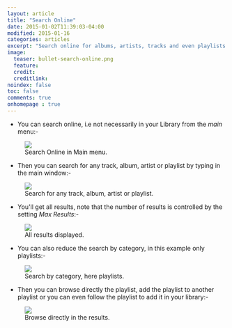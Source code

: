 ```yaml
---
layout: article
title: "Search Online"
date: 2015-01-02T11:39:03-04:00
modified: 2015-01-16
categories: articles
excerpt: "Search online for albums, artists, tracks and even playlists."
image:
  teaser: bullet-search-online.png
  feature:
  credit:
  creditlink:
noindex: false
toc: false
comments: true
onhomepage : true
---
```


* You can search online, i.e not necessarily in your Library from the *main* menu:-

<figure>
	<img src="{{ site.url }}/images/search-online2.jpg">
	<figcaption>Search Online in Main menu.</figcaption>
</figure>

* Then you can search for any track, album, artist or playlist by typing in the main window:-

<figure>
	<img src="{{ site.url }}/images/search-online3.jpg">
	<figcaption>Search for any track, album, artist or playlist.</figcaption>
</figure>

* You'll get all results, note that the number of results is controlled by the setting _Max Results_:-

<figure>
	<img src="{{ site.url }}/images/search-online4.jpg">
	<figcaption>All results displayed.</figcaption>
</figure>

* You can also reduce the search by category, in this example only playlists:-

<figure>
	<img src="{{ site.url }}/images/search-online5.jpg">
	<figcaption>Search by category, here playlists.</figcaption>
</figure>

* Then you can browse directly the playlist, add the playlist to another playlist or you can even follow the playlist to add it in your library:-

<figure>
	<img src="{{ site.url }}/images/search-online6.jpg">
	<figcaption>Browse directly in the results.</figcaption>
</figure>